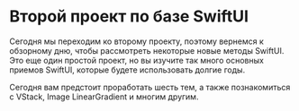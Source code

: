 # Второй проект по базе SwiftUI

Сегодня мы переходим ко второму проекту, поэтому вернемся к обзорному дню, чтобы рассмотреть некоторые новые методы SwiftUI. Это еще один простой проект, но вы изучите так много основных приемов SwiftUI, которые будете использовать долгие годы.

Сегодня вам предстоит проработать шесть тем, а также познакомиться с VStack, Image LinearGradient и многим другим.

